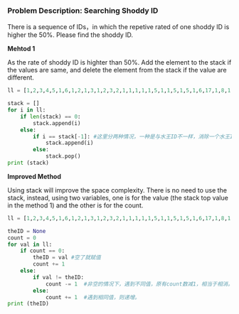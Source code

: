 ### Problem Description: Searching Shoddy ID
There is a sequence of IDs，in which the repetive rated of one shoddy ID is higher the 50%. Please find the shoddy ID.

**Mehtod 1**

As the rate of shoddy ID is highter than 50%. Add the element to the stack if the values are same, and delete the element from the stack if the value are different.

```python
ll = [1,2,3,4,5,1,6,1,2,1,3,1,2,3,2,1,1,1,1,1,5,1,1,5,1,5,1,6,17,1,8,1,1,1,1,1,1,1,9]

stack = []
for i in ll:
    if len(stack) == 0:
        stack.append(i)
    else:
        if i == stack[-1]: #这里分两种情况，一种是与水王ID不一样，消除一个水王ID，另一种是两个非水王，这样是两个非水王之间的内耗。
            stack.append(i)
        else:
            stack.pop()
print (stack)
```

**Improved Method**

Using stack will improve the space complexity. There is no need to use the stack, instead, using two variables, one is for the value (the stack top value in the method 1) and the other is for the count.

```python
ll = [1,2,3,4,5,1,6,1,2,1,3,1,2,3,2,1,1,1,1,1,5,1,1,5,1,5,1,6,17,1,8,1,1,1,1,1,1,1,9]

theID = None
count = 0
for val in ll:
    if count == 0:
        theID = val #空了就赋值
        count += 1
    else:
        if val != theID:
            count -= 1  #非空的情况下，遇到不同值，原有count数减1，相当于相消。
        else:
            count += 1  #遇到相同值，则递增。
print (theID)
```

